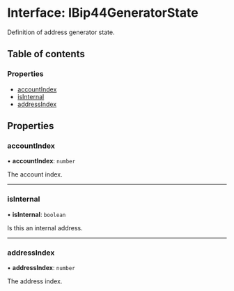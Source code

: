 # Interface: IBip44GeneratorState

Definition of address generator state.

## Table of contents

### Properties

- [accountIndex](IBip44GeneratorState.md#accountindex)
- [isInternal](IBip44GeneratorState.md#isinternal)
- [addressIndex](IBip44GeneratorState.md#addressindex)

## Properties

### accountIndex

• **accountIndex**: `number`

The account index.

___

### isInternal

• **isInternal**: `boolean`

Is this an internal address.

___

### addressIndex

• **addressIndex**: `number`

The address index.
